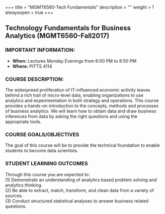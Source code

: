 +++
title = "MGMT6560-Tech Fundamentals"
description = ""
weight = 1
alwaysopen = true
+++
## Technology Fundamentals for Business Analytics (MGMT6560-Fall2017)


### IMPORTANT INFORMATION:

* **When:** Lectures Monday Evenings from 6:00 PM to 8:50 PM
* **Where:** PITTS 4114

### COURSE DESCRIPTION:

The widespread proliferation of IT-influenced economic activity leaves behind a rich trail of micro-level data, enabling organizations to use analytics and experimentation in both strategy and operations. This course provides a hands-on introduction to the concepts, methods and processes of business analytics. We will learn how to obtain data and draw business inferences from data by asking the right questions and using the appropriate tools.


### COURSE GOALS/OBJECTIVES

The goal of this course will be to provide the technical foundation to enable students to become data scientists.

### STUDENT LEARNING OUTCOMES

Through this course you are expected to: <br>
(1)	Demonstrate an understanding of analytics based problem solving and analytics thinking.<br>
(2)	Be able to extract, match, transform, and clean data from a variety of sources. <br>
(3)	Conduct structured statistical analyses to answer business related questions.<br>
